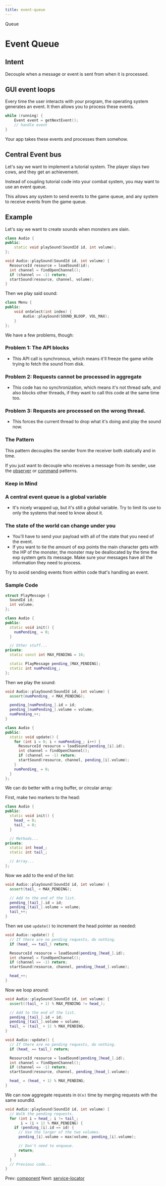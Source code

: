 ```yaml
---
title: event-queue
---
```


Queue

# Event Queue

## Intent

Decouple when a message or event is sent from when it is processed.

## GUI event loops

Every time the user interacts with your program, the operating system
generates an event. It then allows you to process these events.

```cpp
while (running) {
    Event event = getNextEvent();
    // handle event
}
```

Your app takes these events and processes them somehow.

## Central Event bus

Let's say we want to implement a tutorial system. The player slays two
cows, and they get an achievement.

Instead of coupling tutorial code into your combat system, you may want
to use an event queue.

This allows any system to send events to the game queue, and any system
to receive events from the game queue.

## Example

Let's say we want to create sounds when monsters are slain.

```cpp
class Audio {
public:
    static void playSound(SoundId id, int volume);
};
```

```cpp
void Audio::playSound(SoundId id, int volume) {
  ResourceId resource = loadSound(id);
  int channel = findOpenChannel();
  if (channel == -1) return;
  startSound(resource, channel, volume);
}
```

Then we play said sound:

```cpp
class Menu {
public:
    void onSelect(int index) {
        Audio::playSound(SOUND_BLOOP, VOL_MAX);
    }
};
```

We have a few problems, though:

### Problem 1: The API blocks

- This API call is synchronous, which means it'll freeze the game
  while trying to fetch the sound from disk.

### Problem 2: Requests cannot be processed in aggregate

- This code has no synchronization, which means it's not thread safe,
  and also blocks other threads, if they want to call this code at the
  same time too.

### Problem 3: Requests are processed on the wrong thread.

- This forces the current thread to drop what it's doing and play the
  sound now.

### The Pattern

This pattern decouples the sender from the receiver both statically and
in time.

If you just want to decouple who receives a message from its sender, use
the [observer](observer.md) or
[command](command.md) patterns.

### Keep in Mind

### A central event queue is a global variable

- It's nicely wrapped up, but it's still a global variable. Try to
  limit its use to only the systems that need to know about it.

### The state of the world can change under you

- You'll have to send your payload with all of the state that you
  need of the event.
- If you want to tie the amount of exp points the main character gets
  with the HP of the monster, the monster may be deallocated by the
  time the exp system gets its message. Make sure your messages have
  all the information they need to process.

Try to avoid sending events from within code that's handling an event.

### Sample Code

```cpp
struct PlayMessage {
  SoundId id;
  int volume;
};
```

```cpp
class Audio {
public:
  static void init() {
    numPending_ = 0;
  }

  // Other stuff...
private:
  static const int MAX_PENDING = 16;

  static PlayMessage pending_[MAX_PENDING];
  static int numPending_;
};
```

Then we play the sound:

```cpp
void Audio::playSound(SoundId id, int volume) {
  assert(numPending_ < MAX_PENDING);

  pending_[numPending_].id = id;
  pending_[numPending_].volume = volume;
  numPending_++;
}
```

```cpp
class Audio {
public:
  static void update() {
    for (int i = 0; i < numPending_; i++) {
      ResourceId resource = loadSound(pending_[i].id);
      int channel = findOpenChannel();
      if (channel == -1) return;
      startSound(resource, channel, pending_[i].volume);
    }
    numPending_ = 0;
  }
};
```

We can do better with a ring buffer, or circular array:

First, make two markers to the head:

```cpp
class Audio {
public:
  static void init() {
    head_ = 0;
    tail_ = 0;
  }

  // Methods...
private:
  static int head_;
  static int tail_;

  // Array...
};
```

Now we add to the end of the list:

```cpp
void Audio::playSound(SoundId id, int volume) {
  assert(tail_ < MAX_PENDING);

  // Add to the end of the list.
  pending_[tail_].id = id;
  pending_[tail_].volume = volume;
  tail_++;
}
```

Then we use `update()` to increment the head pointer as needed:

```cpp
void Audio::update() {
  // If there are no pending requests, do nothing.
  if (head_ == tail_) return;

  ResourceId resource = loadSound(pending_[head_].id);
  int channel = findOpenChannel();
  if (channel == -1) return;
  startSound(resource, channel, pending_[head_].volume);

  head_++;
}
```

Now we loop around:

```cpp
void Audio::playSound(SoundId id, int volume) {
  assert((tail_ + 1) % MAX_PENDING != head_);

  // Add to the end of the list.
  pending_[tail_].id = id;
  pending_[tail_].volume = volume;
  tail_ = (tail_ + 1) % MAX_PENDING;
}
```

```cpp
void Audio::update() {
  // If there are no pending requests, do nothing.
  if (head_ == tail_) return;

  ResourceId resource = loadSound(pending_[head_].id);
  int channel = findOpenChannel();
  if (channel == -1) return;
  startSound(resource, channel, pending_[head_].volume);

  head_ = (head_ + 1) % MAX_PENDING;
}
```

We can now aggregate requests in `O(n)` time by merging requests with
the same soundId.

```cpp
void Audio::playSound(SoundId id, int volume) {
  // Walk the pending requests.
  for (int i = head_; i != tail_;
       i = (i + 1) % MAX_PENDING) {
    if (pending_[i].id == id) {
      // Use the larger of the two volumes.
      pending_[i].volume = max(volume, pending_[i].volume);

      // Don't need to enqueue.
      return;
    }
  }
  // Previous code...
}
```

Prev: [component](component.md) Next:
[service-locator](service-locator.md)
